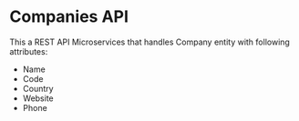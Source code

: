 # Companies API

This a REST API Microservices that handles Company entity with following attributes:
* Name
* Code
* Country
* Website
* Phone
